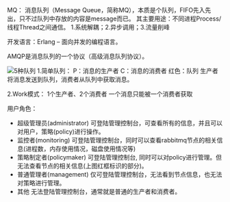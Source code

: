 MQ：
消息队列（Message Queue，简称MQ），本质是个队列，FIFO先入先出，只不过队列中存放的内容是message而已。
其主要用途：不同进程Process/线程Thread之间通信。
1.系统解耦；2.异步调用；3.流量削峰

开发语言：Erlang – 面向并发的编程语言。

AMQP是消息队列的一个协议（高级消息队列协议）。

![5种队列](/mq-img/5种队列.png "5种队列")
1.简单队列：
P：消息的生产者
C：消息的消费者
红色：队列
生产者将消息发送到队列，消费者从队列中获取消息。

2.Work模式：
1个生产者、2个消费者
一个消息只能被一个消费者获取


用户角色：
- 超级管理员(administrator)
可登陆管理控制台，可查看所有的信息，并且可以对用户，策略(policy)进行操作。
- 监控者(monitoring)
可登陆管理控制台，同时可以查看rabbitmq节点的相关信息(进程数，内存使用情况，磁盘使用情况等)
- 策略制定者(policymaker)
可登陆管理控制台, 同时可以对policy进行管理。但无法查看节点的相关信息(上图红框标识的部分)。
- 普通管理者(management)
仅可登陆管理控制台，无法看到节点信息，也无法对策略进行管理。
- 其他
无法登陆管理控制台，通常就是普通的生产者和消费者。


